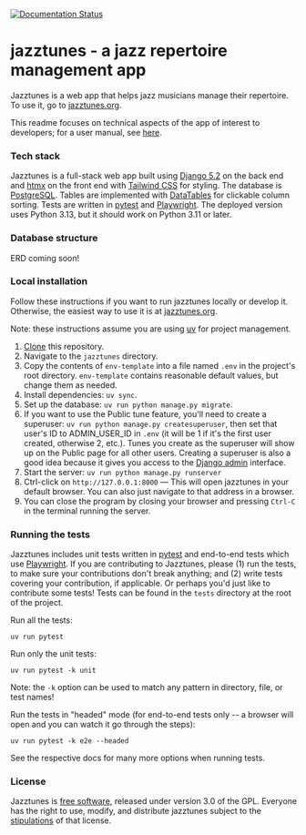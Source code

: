 [![Documentation Status](https://readthedocs.org/projects/jazztunes/badge/?version=latest)](https://jazztunes.readthedocs.io/en/latest/)
# jazztunes - a jazz repertoire management app

Jazztunes is a web app that helps jazz musicians manage their repertoire. To use it, go to [jazztunes.org](https://jazztunes.org/).

This readme focuses on technical aspects of the app of interest to developers; for a user manual, see [here](https://jazztunes.readthedocs.io/en/).

### Tech stack
Jazztunes is a full-stack web app built using [Django 5.2](https://www.djangoproject.com/) on the back end and [htmx](https://htmx.org/) on the front end with [Tailwind CSS](https://tailwindcss.com/) for styling. The database is [PostgreSQL](https://www.postgresql.org/). Tables are implemented with [DataTables](https://datatables.net/) for clickable column sorting. Tests are written in [pytest](https://docs.pytest.org/en/8.2.x/) and [Playwright](https://playwright.dev/python/docs/intro). The deployed version uses Python 3.13, but it should work on Python 3.11 or later.

### Database structure
ERD coming soon!

### Local installation
Follow these instructions if you want to run jazztunes locally or develop it. Otherwise, the easiest way to use it is at [jazztunes.org](https://jazztunes.org/).

Note: these instructions assume you are using [uv](https://docs.astral.sh/uv/) for project management.
1. [Clone](https://docs.github.com/en/repositories/creating-and-managing-repositories/cloning-a-repository) this repository.
2. Navigate to the `jazztunes` directory.
3. Copy the contents of `env-template` into a file named `.env` in the project's root directory. `env-template` contains reasonable default values, but change them as needed.
4. Install dependencies: `uv sync`.
5. Set up the database: `uv run python manage.py migrate`.
6. If you want to use the Public tune feature, you'll need to create a superuser: ```uv run python manage.py createsuperuser```, then set that user's ID to ADMIN_USER_ID in `.env` (it will be 1 if it's the first user created, otherwise 2, etc.). Tunes you create as the superuser will show up on the Public page for all other users. Creating a superuser is also a good idea because it gives you access to the [Django admin](https://docs.djangoproject.com/en/5.2/ref/contrib/admin/) interface.
7. Start the server: ```uv run python manage.py runserver```
8. Ctrl-click on ```http://127.0.0.1:8000``` — This will open jazztunes in your default browser. You can also just navigate to that address in a browser.
9. You can close the program by closing your browser and pressing `Ctrl-C` in the terminal running the server.

### Running the tests
Jazztunes includes unit tests written in [pytest](https://docs.pytest.org/en/stable/) and end-to-end tests which use [Playwright](https://playwright.dev/python/docs/intro). If you are contributing to Jazztunes, please (1) run the tests, to make sure your contributions don't break anything; and (2) write tests covering your contribution, if applicable. Or perhaps you'd just like to contribute some tests! Tests can be found in the `tests` directory at the root of the project.

Run all the tests:
```
uv run pytest
```

Run only the unit tests:
```
uv run pytest -k unit
```
Note: the `-k` option can be used to match any pattern in directory, file, or test names!

Run the tests in "headed" mode (for end-to-end tests only -- a browser will open and you can watch it go through the steps):
```
uv run pytest -k e2e --headed
```

See the respective docs for many more options when running tests.


### License
Jazztunes is [free software](https://www.fsf.org/about/what-is-free-software), released under version 3.0 of the GPL. Everyone has the right to use, modify, and distribute jazztunes subject to the [stipulations](https://github.com/jwjacobson/jazztunes/blob/main/LICENSE) of that license.
